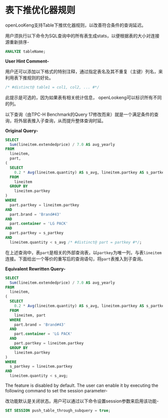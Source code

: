 # 表下推优化器规则

openLooKeng支持Table下推优化器规则，以改善符合条件的查询延迟。

用户须执行以下命令为SQL查询中的所有表生成stats，以便根据表的大小对连接源重新排序-

```sql
ANALYZE tableName;
```

**User Hint Comment-**

用户还可以添加以下格式的特别注释，通过指定表名及其不重复（主键）列名，来利用表下推规则的好处。

```sql
/* #distinct@ table1 = col1, col2, ... #*/
```

此提示是可选的，因为如果表有相关统计信息， openLookeng可以标识所有不同的列。

以下查询（由TPC-H Benchmark的Query 17修改而来）就是一个满足条件的查询，将外层表推入子查询，从而提升整体查询时延。

**Original Query-**

```sql
SELECT 
  Sum(lineitem.extendedprice) / 7.0 AS avg_yearly 
FROM 
  lineitem, 
  part, 
(
  SELECT 
    0.2 * Avg(lineitem.quantity) AS s_avg, lineitem.partkey AS s_partkey 
  FROM 
    lineitem 
  GROUP BY 
    lineitem.partkey 
) 
WHERE 
  part.partkey = lineitem.partkey 
AND 
  part.brand = 'Brand#43' 
AND 
  part.container = 'LG PACK' 
AND 
  part.partkey = s_partkey 
AND 
  lineitem.quantity < s_avg /* #distinct@ part = partkey #*/;
```

在上述查询中，表`part`是相关的外部查询表，以`partkey`为唯一列，与表`lineitem`连接。下面给出一个等价的重写后的查询语句，将`part`表推入到子查询。

**Equivalent Rewritten Query-**

```sql
SELECT 
  Sum(lineitem.extendedprice) / 7.0 AS avg_yearly 
FROM 
  lineitem, 
(
  SELECT 
    0.2 * Avg(lineitem.quantity) AS s_avg, lineitem.partkey AS s_partkey 
  FROM 
    lineitem, part 
  WHERE 
    part.brand = 'Brand#43' 
  AND 
    part.container = 'LG PACK' 
  AND 
    part.partkey = lineitem.partkey 
  GROUP BY 
    lineitem.partkey
) 
WHERE 
  s_partkey = lineitem.partkey 
AND 
  lineitem.quantity < s_avg;
```

The feature is disabled by default. The user can enable it by executing the following command to set the session parameter-

改功能默认是关闭状态。用户可以通过以下命令设置session参数来启用该功能-

```sql
SET SESSION push_table_through_subquery = true;
```

